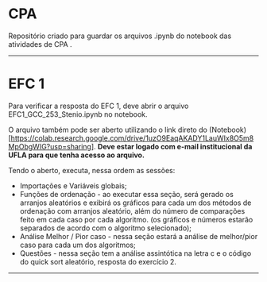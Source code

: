 # CPA
Repositório criado para guardar os arquivos .ipynb do notebook das atividades de CPA . 

------
# EFC 1

Para verificar a resposta do EFC 1, deve abrir o arquivo EFC1_GCC_253_Stenio.ipynb no notebook. 


O arquivo também pode ser aberto utilizando o link direto do (Notebook)[https://colab.research.google.com/drive/1uzO9EaqAKADY1LauWIx8O5m8MpObgWIG?usp=sharing]. **Deve estar logado com e-mail institucional da UFLA para que tenha acesso ao arquivo.** 

Tendo o aberto, executa, nessa ordem as sessões: 

* Importações e Variáveis globais; 
* Funções de ordenação - ao executar essa seção, será gerado os arranjos aleatórios e exibirá os gráficos para cada um dos métodos de ordenação com arranjos aleatório, além do número de comparações feito em cada caso por cada algoritmo. (os gráficos e números estarão separados de acordo com o algoritmo selecionado);
* Análise Melhor / Pior caso - nessa seção estará a análise de melhor/pior caso para cada um dos algoritmos; 
* Questões - nessa seção tem a análise assintótica na letra c e o código do quick sort aleatório, resposta do exercício 2. 
----- 
